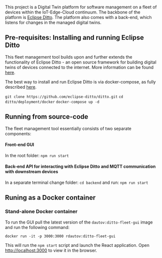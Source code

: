 This project is a Digital Twin platform for software management on a fleet of devices within the IoT-Edge-Cloud continuum. The backbone of the platform is [Eclipse Ditto](https://www.eclipse.org/ditto/). The platform also comes with a back-end, which listens for changes in the managed digital twins.

## Pre-requisites: Installing and running Eclipse Ditto

This fleet management tool builds upon and further extends the functionality of Eclipse Ditto - an open source framework for building digital twins of devices connected to the internet. More information can be found [here](https://eclipse.dev/ditto/).

The best way to install and run Eclipse Ditto is via docker-compose, as fully described [here](https://github.com/eclipse-ditto/ditto/tree/master/deployment/docker). 

`git clone https://github.com/eclipse-ditto/ditto.git`
`cd ditto/deployment/docker`
`docker-compose up -d`

## Running from source-code

The fleet management tool essentially consists of two separate components:

#### Front-end GUI

In the root folder: `npm run start`

#### Back-end API for interacting with Eclipse Ditto and MQTT communication with downstream devices

In a separate terminal change folder: `cd backend` and run: `npm run start`

## Runing as a Docker container

### Stand-alone Docker container

To run the GUI  pull the latest version of the `dautov:ditto-fleet-gui` image and run the following command:

`docker run -it -p 3000:3000 rdautov:ditto-fleet-gui`

This will run the `npm start` script and launch the React application. Open [http://localhost:3000](http://localhost:3000) to view it in the browser.
